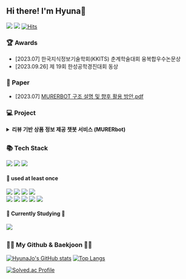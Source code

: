 ## Hi there! I'm Hyuna👋
<a href="https://monicajo074.tistory.com/"><img src="https://img.shields.io/badge/Tistory-000000?style=flat&logo=Tistory&logoColor=white"/></a> 
<a href="mailto:monicajo074@gmail.com"><img src="https://img.shields.io/badge/Gmail-d14836?style=flat&logo=Gmail&logoColor=white&link=monicajo074@gmail.com"/></a>
[![Hits](https://hits.seeyoufarm.com/api/count/incr/badge.svg?url=https%3A%2F%2Fgithub.com%2FHyunaJo&count_bg=%238DB8DD&title_bg=%23555555&icon=&icon_color=%23E7E7E7&title=hits&edge_flat=false)](https://hits.seeyoufarm.com)
<br>

### 🏆 Awards
- [2023.07] 한국지식정보기술학회(KKITS) 춘계학술대회 융복합우수논문상
- [2023.09.26] 제 19회 한성공학경진대회 동상

### 📝 Paper
- [2023.07] [MURERBOT 구조 설명 및 향후 활용 방안.pdf](https://github.com/HyunaJo/HyunaJo/files/12987805/MURERBOT.pdf)

### 💻 Project
<details>
  <summary><b>리뷰 기반 상품 정보 제공 챗봇 서비스 (MURERbot)</b></summary>
    <a href="https://github.com/HyunaJo/MURERbot/tree/main"><img src="https://github.com/HyunaJo/HyunaJo/assets/69022662/6ef9b114-6377-452b-a3ad-05a1ad9e7e1b" alt="MURERbot" width=500 height=300/></a><br>
  
  - <b>MURERbot은 사용자에게 대화형 인터페이스를 통해 상품 정보, 상품 리뷰 요약, 리뷰 기반의 상품 추천 서비스를 제공합니다.</b>
  - 개발 기간 : 2023.01 ~ 2023.09
  - <b>핵심 기술</b>
    - SBERT와 Cosine-Similarity를 이용한 사용자 시나리오 판단
    - 실시간 크롤링과 FastText를 통한 상품 정보 제공
    - TextRank를 이용한 리뷰 요약본 제공
    - GRU를 이용한 리뷰 주제 판단
    - BERT for Sequence Classification을 이용한 리뷰 감성 분류
    - Cosine-Similarity를 이용한 상품 추천
  - <b>담당 기술</b>
    - BACKEND
      - Flask 기반 Backend 서버 개발
      - DB 설계 및 구축
      - 실시간 크롤링과 FastText를 통한 상품 정보 제공 기능 구현
      - TextRank를 이용한 리뷰 요약본 제공 기능 구현
    - 모델 학습
      - 리뷰 감성을 긍정/부정/중립 중 하나로 분류하는 BERT for Sequence Classification 모델 학습
</details>

##

### 📚 Tech Stack
<img src="https://img.shields.io/badge/Java-007396?style=flat&logo=Java&logoColor=white"> <img src="https://img.shields.io/badge/Python-3776AB?style=flat&logo=Python&logoColor=white"> <img src="https://img.shields.io/badge/MySQL-4479A1?style=flat&logo=MySQL&logoColor=white">

#### 🌲 used at least once
<img src="https://img.shields.io/badge/HTML5-E34F26?style=flat&logo=HTML5&logoColor=white"> <img src="https://img.shields.io/badge/CSS3-1572B6?style=flat&logo=CSS3&logoColor=white"> <img src="https://img.shields.io/badge/JavaScript-F7DF1E?style=flat&logo=JavaScript&logoColor=white"> <img src="https://img.shields.io/badge/React-61DAFB?style=flat&logo=React&logoColor=white"> <br> 
<img src="https://img.shields.io/badge/Swift-F05138?style=flat&logo=Swift&logoColor=white"> <img src="https://img.shields.io/badge/Kotlin-7F52FF?style=flat&logo=Kotlin&logoColor=white"> <img src="https://img.shields.io/badge/Firebase-FFCA28?style=flat&logo=Firebase&logoColor=white">
<img src="https://img.shields.io/badge/C-A8B9CC?style=flat&logo=C&logoColor=white"> <img src="https://img.shields.io/badge/Flask-000000?style=flat&logo=Flask&logoColor=white">

#### 📖 Currently Studying 📖
<img src="https://img.shields.io/badge/Spring-6DB33F?style=flat&logo=Spring&logoColor=white">

##


### 👩‍💻 My Github & Baekjoon 👩‍💻
[![HyunaJo's GitHub stats](https://github-readme-stats.vercel.app/api?username=HyunaJo&hide_title=true&show_icons=true&include_all_commits=true&disable_animations=true&theme=vue)](https://github.com/anuraghazra/github-readme-stats)
[![Top Langs](https://github-readme-stats.vercel.app/api/top-langs/?username=HyunaJo&layout=compact)](https://github.com/HyunaJo/github-readme-stats)

[![Solved.ac Profile](http://mazassumnida.wtf/api/generate_badge?boj=monicajo0)](https://solved.ac/monicajo0)<br/>
